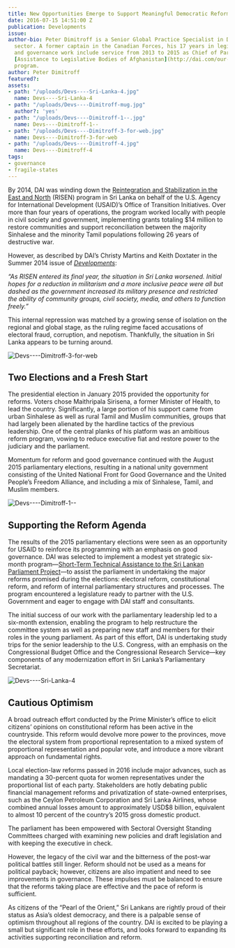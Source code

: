 ```yaml
---
title: New Opportunities Emerge to Support Meaningful Democratic Reform in Sri Lanka
date: 2016-07-15 14:51:00 Z
publication: Developments
issue: 
author-bio: Peter Dimitroff is a Senior Global Practice Specialist in DAI’s Governance
  sector. A former captain in the Canadian Forces, his 17 years in legislative strengthening
  and governance work include service from 2013 to 2015 as Chief of Party on USAID’s
  [Assistance to Legislative Bodies of Afghanistan](http://dai.com/our-work/projects/afghanistan%E2%80%94assistance-legislative-bodies-afghanistan-alba)
  program.
author: Peter Dimitroff
featured?: 
assets:
- path: "/uploads/Devs----Sri-Lanka-4.jpg"
  name: Devs----Sri-Lanka-4
- path: "/uploads/Devs----Dimitroff-mug.jpg"
  author?: 'yes'
- path: "/uploads/Devs----Dimitroff-1--.jpg"
  name: Devs----Dimitroff-1--
- path: "/uploads/Devs----Dimitroff-3-for-web.jpg"
  name: Devs----Dimitroff-3-for-web
- path: "/uploads/Devs----Dimitroff-4.jpg"
  name: Devs----Dimitroff-4
tags:
- governance
- fragile-states
---
```


By 2014, DAI was winding down the [Reintegration and Stabilization in the East and North](http://dai.com/our-work/projects/sri-lanka%E2%80%94reintegration-and-stabilization-east-and-north-risen) (RISEN) program in Sri Lanka on behalf of the U.S. Agency for International Development (USAID)’s Office of Transition Initiatives. Over more than four years of operations, the program worked locally with people in civil society and government, implementing grants totaling $14 million to restore communities and support reconciliation between the majority Sinhalese and the minority Tamil populations following 26 years of destructive war.




However, as described by DAI’s Christy Martins and Keith Doxtater in the Summer 2014 issue of [*Developments*](http://dai-global-developments.com/articles/supporting-the-transition-to-peace-in-sri-lanka/): 

*“As RISEN entered its final year, the situation in Sri Lanka worsened. Initial hopes for a reduction in militarism and a more inclusive peace were all but dashed as the government increased its military presence and restricted the ability of community groups, civil society, media, and others to function freely.”*

This internal repression was matched by a growing sense of isolation on the regional and global stage, as the ruling regime faced accusations of electoral fraud, corruption, and nepotism. Thankfully, the situation in Sri Lanka appears to be turning around.

![Devs----Dimitroff-3-for-web](/uploads/Devs----Dimitroff-3-for-web.jpg "Schoolchildren rallying for peace at an event in 2006 under USAID'S Sri Lanka Transition Initiative, implemented by DAI.")

## Two Elections and a Fresh Start

The presidential election in January 2015 provided the opportunity for reforms. Voters chose Maithripala Sirisena, a former Minister of Health, to lead the country. Significantly, a large portion of his support came from urban Sinhalese as well as rural Tamil and Muslim communities, groups that had largely been alienated by the hardline tactics of the previous leadership.  One of the central planks of his platform was an ambitious reform program, vowing to reduce executive fiat and restore power to the judiciary and the parliament.  

Momentum for reform and good governance continued with the August 2015 parliamentary elections, resulting in a national unity government consisting of the United National Front for Good Governance and the United People’s Freedom Alliance, and including a mix of Sinhalese, Tamil, and Muslim members.     
 
![Devs----Dimitroff-1--](/uploads/Devs----Dimitroff-1--.jpg "The Deputy Speaker of the Sri Lankan Parliament, Hon. Thilanga Sumathipala, left, describes the proposed parliamentary reforms in a meeting with U.S. Representative Peter Roskam, member of the U.S. House Committee on Ways and Means Committee and chairman of the House Democracy Partnership.") 

## Supporting the Reform Agenda

The results of the 2015 parliamentary elections were seen as an opportunity for USAID to reinforce its programming with an emphasis on good governance. DAI was selected to implement a modest yet strategic six-month program—[Short-Term Technical Assistance to the Sri Lankan Parliament Project](http://dai.com/our-work/projects/short-term-technical-assistance-sri-lankan-parliament-project-slpp)—to assist the parliament in undertaking the major reforms promised during the elections: electoral reform, constitutional reform, and reform of internal parliamentary structures and processes. The program encountered a legislature ready to partner with the U.S. Government and eager to engage with DAI staff and consultants.

The initial success of our work with the parliamentary leadership led to a six-month extension, enabling the program to help restructure the committee system as well as preparing new staff and members for their roles in the young parliament. As part of this effort, DAI is undertaking study trips for the senior leadership to the U.S. Congress, with an emphasis on the Congressional Budget Office and the Congressional Research Service—key components of any modernization effort in Sri Lanka’s Parliamentary Secretariat. 

![Devs----Sri-Lanka-4](/uploads/Devs----Sri-Lanka-4.jpg "U.S. Ambassador to Sri Lanka H.E. Atul Keshap, right, with Speaker of Parliament, Hon. Karu Jayasuriya, light the traditional oil lamp to inaugurate Sri Lankan Parliament Project's seminar on constitutionalism.") 

## Cautious Optimism

A broad outreach effort conducted by the Prime Minister’s office to elicit citizens’ opinions on constitutional reform has been active in the countryside. This reform would devolve more power to the provinces, move the electoral system from proportional representation to a mixed system of proportional representation and popular vote, and introduce a more vibrant approach on fundamental rights.

Local election-law reforms passed in 2016 include major advances, such as mandating a 30-percent quota for women representatives under the proportional list of each party. Stakeholders are hotly debating public financial management reforms and privatization of state-owned enterprises, such as the Ceylon Petroleum Corporation and Sri Lanka Airlines, whose combined annual losses amount to approximately USD$8 billion, equivalent to almost 10 percent of the country’s 2015 gross domestic product.

The parliament has been empowered with Sectoral Oversight Standing Committees charged with examining new policies and draft legislation and with keeping the executive in check.

However, the legacy of the civil war and the bitterness of the post-war political battles still linger. Reform should not be used as a means for political payback; however, citizens are also impatient and need to see improvements in governance. These impulses must be balanced to ensure that the reforms taking place are effective and the pace of reform is sufficient.

As citizens of the “Pearl of the Orient,” Sri Lankans are rightly proud of their status as Asia’s oldest democracy, and there is a palpable sense of optimism throughout all regions of the country. DAI is excited to be playing a small but significant role in these efforts, and looks forward to expanding its activities supporting reconciliation and reform.
